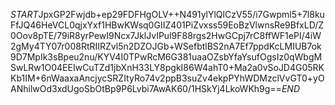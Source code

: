 $START$JpxGP2Fwjdb+ep29FDFHgOLV++N491ylYlQlCzV55/i7Gwpml5+7l8kuFfJQ46HeVCL0qjxYxf1HBwKWsq0GIIZ401PiZvxss59EoBzVlwnsRe9BfxLD/Z0Oov8pTE/79iR8yrPewI9Ncx7JklJvIPul9F88rgs2HwGCpj7rC8ffWF1ePI/4iW2gMy4TY07r008RtRIIRZvl5n2DZOJGb+WSefbtlBS2nA7Ef7ppdKcLMIUB7ok9D7MpIk3sBpeu2nu/KYV4I0TPwRcM6G381uaaOZsbYfaYsufOgsIz0qWbgMSwLRw1O04EEIwCuTZd1jbXnH33LY8pgkI86W4ahT0+Ma2a0vSoJD4G05RKKb1IM+6nWaaxaAncjycSRZItyRo74v2ppB3suZv4ekpPYhWDMzclVvGT0+yOANhilwOd3xdUgoSbOtBp9P6Lvbi7AwAK60/1HSkYj4LkoWKh9g==$END$